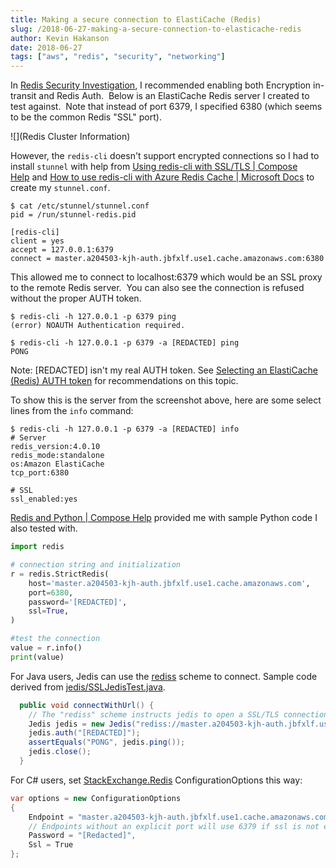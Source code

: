 ```yaml
---
title: Making a secure connection to ElastiCache (Redis)
slug: /2018-06-27-making-a-secure-connection-to-elasticache-redis
author: Kevin Hakanson
date: 2018-06-27
tags: ["aws", "redis", "security", "networking"]
---
```

In [Redis Security Investigation](../2018-06-22-redis-security-investigation), I recommended enabling both Encryption in-transit and Redis Auth.  Below is an ElastiCache Redis server I created to test against.  Note that instead of port 6379, I specified 6380 (which seems to be the common Redis "SSL" port).

![](Redis Cluster Information)

However, the `redis-cli` doesn't support encrypted connections so I had to install `stunnel` with help from [Using redis-cli with SSL/TLS | Compose Help](https://help.compose.com/docs/redis-and-redis-cli#section-using-redis-cli-with-ssltls) and [How to use redis-cli with Azure Redis Cache | Microsoft Docs](https://docs.microsoft.com/en-us/azure/redis-cache/cache-how-to-redis-cli-tool) to create my `stunnel.conf`.

```console
$ cat /etc/stunnel/stunnel.conf
pid = /run/stunnel-redis.pid

[redis-cli]
client = yes
accept = 127.0.0.1:6379
connect = master.a204503-kjh-auth.jbfxlf.use1.cache.amazonaws.com:6380
```

This allowed me to connect to localhost:6379 which would be an SSL proxy to the remote Redis server.  You can also see the connection is refused without the proper AUTH token.

```console
$ redis-cli -h 127.0.0.1 -p 6379 ping
(error) NOAUTH Authentication required.

$ redis-cli -h 127.0.0.1 -p 6379 -a [REDACTED] ping
PONG
```

Note: \[REDACTED\] isn't my real AUTH token. See [Selecting an ElastiCache (Redis) AUTH token](../2018-06-27-selecting-an-elasticache-redis-auth-token) for recommendations on this topic.

To show this is the server from the screenshot above, here are some select lines from the `info` command:

```console
$ redis-cli -h 127.0.0.1 -p 6379 -a [REDACTED] info
# Server
redis_version:4.0.10
redis_mode:standalone
os:Amazon ElastiCache
tcp_port:6380

# SSL
ssl_enabled:yes
```

[Redis and Python | Compose Help](https://help.compose.com/docs/redis-and-python) provided me with sample Python code I also tested with.

```python
import redis

# connection string and initialization
r = redis.StrictRedis(
    host='master.a204503-kjh-auth.jbfxlf.use1.cache.amazonaws.com',
    port=6380,
    password='[REDACTED]',
    ssl=True,
)

#test the connection
value = r.info()
print(value)
```

For Java users, Jedis can use the [rediss](https://www.iana.org/assignments/uri-schemes/prov/rediss) scheme to connect. Sample code derived from [jedis/SSLJedisTest.java](https://github.com/xetorthio/jedis/blob/master/src/test/java/redis/clients/jedis/tests/SSLJedisTest.java).

```java
  public void connectWithUrl() {
    // The "rediss" scheme instructs jedis to open a SSL/TLS connection.
    Jedis jedis = new Jedis("rediss://master.a204503-kjh-auth.jbfxlf.use1.cache.amazonaws.com:6380");
    jedis.auth("[REDACTED]");
    assertEquals("PONG", jedis.ping());
    jedis.close();
  }
```

For C# users, set [StackExchange.Redis](https://stackexchange.github.io/StackExchange.Redis/Configuration.html) ConfigurationOptions this way:

```csharp
var options = new ConfigurationOptions
{
    Endpoint = "master.a204503-kjh-auth.jbfxlf.use1.cache.amazonaws.com",
    // Endpoints without an explicit port will use 6379 if ssl is not enabled, and 6380 if ssl is enabled
    Password = "[Redacted]",
    Ssl = True
};
```